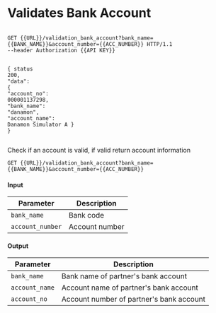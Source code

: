 <h1 id="validate_bank_account">Validates Bank Account</h1>

<div class="highlight"><pre class="chroma"><code class="language-http" data-lang="http">
<span class="nf">GET</span> <span class="nn">{{URL}}/validation_bank_account?bank_name={{BANK_NAME}}&account_number={{ACC_NUMBER}}</span> <span class="kr">HTTP</span><span class="o">/</span><span class="m">1.1</span>
<span class="s2">--header</span> <span class="nf">Authorization</span> <span class="s2">{{API KEY}}</span> 

<span class="p">{</span>
    <span class="err">status</span> <span class="err">200</span><span class="p">,</span>
    <span class="nt">&#34;data&#34;</span><span class="p">:</span> <span class="p">{</span>
        <span class="nt">&#34;account_no&#34;</span><span class="p">:</span> <span class="mi">000001137298</span><span class="p">,</span>
        <span class="nt">&#34;bank_name&#34;</span><span class="p">:</span> <span class="s2">&#34;danamon&#34;</span><span class="p">,</span>
        <span class="nt">&#34;account_name&#34;</span><span class="p">:</span> <span class="s2">Danamon Simulator A</span>
    <span class="p">}</span>
<span class="p">}
    </code></pre></div>
<p>Check if an account is valid, if valid return account information</p>
<p><api><code>GET {{URL}}/validation_bank_account?bank_name={{BANK_NAME}}&account_number={{ACC_NUMBER}}</code></api></p>

<h4 id="input-13">Input</h4>

<table>
<thead>
<tr>
<th>Parameter</th>
<th>Description</th>
</tr>
</thead>


<tbody>
<tr>
<td><code>bank_name</code></td>
<td>Bank code</td>
</tr>

<tr>
<td><code>account_number</code></td>
<td>Account number</td>
</tr>
</tbody>
</table>

<h4 id="output-20">Output</h4>

<table>
<thead>
<tr>
<th>Parameter</th>
<th>Description</th>
</tr>
</thead>


<tbody>
<tr>
<td><code>bank_name</code></td>
<td>Bank name of partner's bank account</td>
</tr>

<tr>
<td><code>account_name</code></td>
<td>Account name of partner's bank account</td>
</tr>

<tr>
<td><code>account_no</code></td>
<td>Account number of partner's bank account</td>
</tr>
</tbody>
</table>